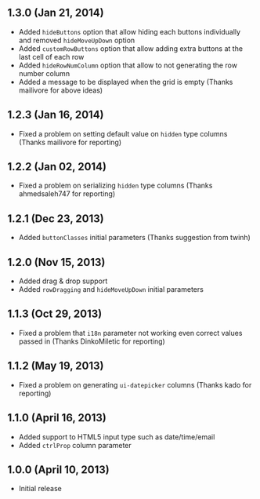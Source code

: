 ## 1.3.0 (Jan 21, 2014)

- Added `hideButtons` option that allow hiding each buttons individually and removed `hideMoveUpDown` option
- Added `customRowButtons` option that allow adding extra buttons at the last cell of each row
- Added `hideRowNumColumn` option that allow to not generating the row number column
- Added a message to be displayed when the grid is empty 
  (Thanks mailivore for above ideas)

## 1.2.3 (Jan 16, 2014)

- Fixed a problem on setting default value on `hidden` type columns (Thanks mailivore for reporting)

## 1.2.2 (Jan 02, 2014)

- Fixed a problem on serializing `hidden` type columns (Thanks ahmedsaleh747 for reporting)

## 1.2.1 (Dec 23, 2013)

- Added `buttonClasses` initial parameters (Thanks suggestion from twinh)

## 1.2.0 (Nov 15, 2013)

- Added drag & drop support
- Added `rowDragging` and `hideMoveUpDown` initial parameters

## 1.1.3 (Oct 29, 2013)

- Fixed a problem that `i18n` parameter not working even correct values passed in (Thanks DinkoMiletic for reporting)

## 1.1.2 (May 19, 2013)

- Fixed a problem on generating `ui-datepicker` columns (Thanks kado for reporting)

## 1.1.0 (April 16, 2013)

- Added support to HTML5 input type such as date/time/email
- Added `ctrlProp` column parameter

## 1.0.0 (April 10, 2013)

- Initial release